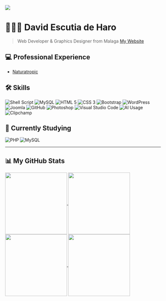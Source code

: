 <img src="https://upload.wikimedia.org/wikipedia/commons/1/1e/SITIO-EN-CONSTRUCCION.jpg">

# 👨🏻‍💻 David Escutia de Haro
> Web Developer & Graphics Designer from Malaga 
> [My Website](#)

## 💻 Professional Experience
* [Naturatropic](https://nuevaweb.naturaltropic.es/inicio/)

## 🛠️ Skills
![Shell Script](https://img.shields.io/badge/Shell_Script-121011?style=for-the-badge&logo=gnu-bash&logoColor=white)
![MySQL](https://img.shields.io/badge/MySQL-4479A1?style=for-the-badge&logo=mysql&logoColor=white)
![HTML 5](https://img.shields.io/badge/HTML5-E34F26?style=for-the-badge&logo=html5&logoColor=white)
![CSS 3](https://img.shields.io/badge/CSS3-1572B6?style=for-the-badge&logo=css3&logoColor=white)
![Bootstrap](https://img.shields.io/badge/Bootstrap-563D7C?style=for-the-badge&logo=bootstrap&logoColor=white)
![WordPress](https://img.shields.io/badge/WordPress-21759B?style=for-the-badge&logo=wordpress&logoColor=white)
![Joomla](https://img.shields.io/badge/Joomla-5091CD?style=for-the-badge&logo=joomla&logoColor=white)
![GitHub](https://img.shields.io/badge/GitHub-181717?style=for-the-badge&logo=github&logoColor=white)
![Photoshop](https://img.shields.io/badge/Adobe%20Photoshop-31A8FF?style=for-the-badge&logo=adobe%20photoshop&logoColor=white)
![Visual Studio Code](https://img.shields.io/badge/Visual%20Studio%20Code-007ACC?style=for-the-badge&logo=visual-studio-code&logoColor=white)
![AI Usage](https://img.shields.io/badge/AI-FF6F00?style=for-the-badge&logo=artificial-intelligence&logoColor=white)
![Clipchamp](https://img.shields.io/badge/Clipchamp-9146FF?style=for-the-badge&logo=microsoft&logoColor=white)



## 📖 Currently Studying
![PHP](https://img.shields.io/badge/PHP-777BB4?style=for-the-badge&logo=php&logoColor=white)
![MySQL](https://img.shields.io/badge/MySQL-4479A1?style=for-the-badge&logo=mysql&logoColor=white)

---

## 📊 My GitHub Stats
<a href="https://github-readme-stats.vercel.app/api?username=copocris&theme=dark">
  <img height=200 align="center" src="https://github-readme-stats.vercel.app/api?username=copocris&show_icons=true&theme=dark" />
</a>
<a href="https://github-readme-stats.vercel.app/api/top-langs?username=copocris&layout=compact&langs_count=8&card_width=320&theme=dark">
  <img height=200 align="center" src="https://github-readme-stats.vercel.app/api/top-langs?username=copocris&layout=compact&langs_count=8&card_width=320&theme=dark" />
</a>
<a href="https://github-profile-summary-cards.vercel.app/api/cards/profile-details?username=copocris&layout=compact&card_width=720&theme=dark">
  <img style="border 1px solid white;" height=200 align="center" src="https://github-profile-summary-cards.vercel.app/api/cards/profile-details?username=copocris&layout=compact&card_width=720&theme=dark" />
</a>
<a href="https://github-readme-streak-stats.herokuapp.com/?user=copocris&amp;theme=dark">
  <img height=200 align="center" src="https://github-readme-streak-stats.herokuapp.com/?user=copocris&amp;theme=dark" />
</a>